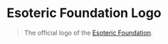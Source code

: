 # Esoteric Foundation Logo

> The official logo of the [Esoteric Foundation](https://github.com/EsotericFoundation).
